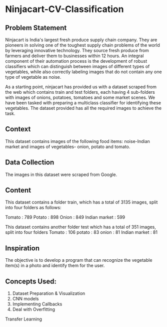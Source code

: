# Ninjacart-CV-Classification

## Problem Statement
Ninjacart is India's largest fresh produce supply chain company. They are pioneers in solving one of the toughest supply chain problems of the world by leveraging innovative technology. They source fresh produce from farmers and deliver them to businesses within 12 hours. An integral component of their automation process is the development of robust classifiers which can distinguish between images of different types of vegetables, while also correctly labeling images that do not contain any one type of vegetable as noise.

As a starting point, ninjacart has provided us with a dataset scraped from the web which contains train and test folders, each having 4 sub-folders with images of onions, potatoes, tomatoes and some market scenes. We have been tasked with preparing a multiclass classifier for identifying these vegetables. The dataset provided has all the required images to achieve the task.


## Context
This dataset contains images of the following food items: noise-Indian market and images of vegetables- onion, potato and tomato.

## Data Collection
The images in this dataset were scraped from Google.


## Content
This dataset contains a folder train, which has a total of 3135 images, split into four folders as follows:

Tomato : 789
Potato : 898
Onion : 849
Indian market : 599

This dataset contains another folder test which has a total of 351 images, split into four folders
Tomato : 106
potato : 83
onion : 81
Indian market : 81


## Inspiration
The objective is to develop a program that can recognize the vegetable item(s) in a photo and identify them for the user.


## Concepts Used:

1. Dataset Preparation & Visualization
2. CNN models
3. Implementing Callbacks
4. Deal with Overfitting

Transfer Learning

